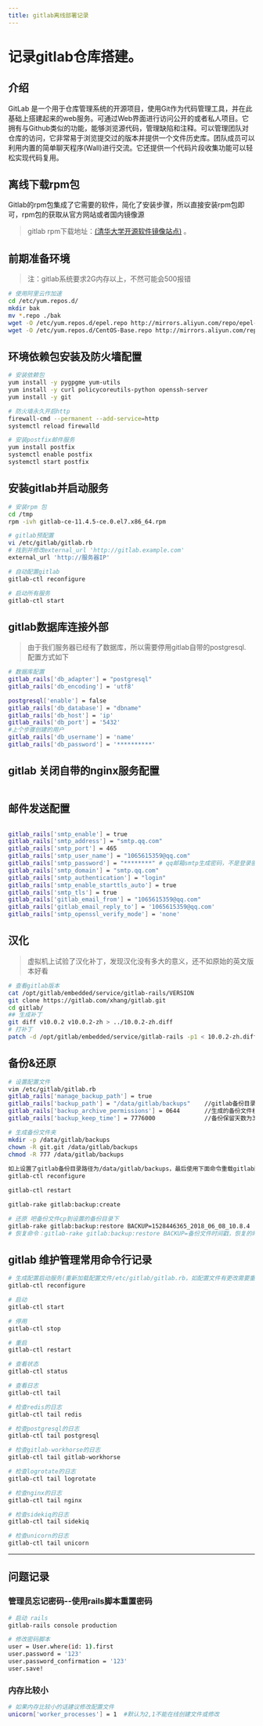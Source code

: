 ```yaml
---
title: gitlab离线部署记录
---
```

# 记录gitlab仓库搭建。

## 介绍

GitLab 是一个用于仓库管理系统的开源项目，使用Git作为代码管理工具，并在此基础上搭建起来的web服务。可通过Web界面进行访问公开的或者私人项目。它拥有与Github类似的功能，能够浏览源代码，管理缺陷和注释。可以管理团队对仓库的访问，它非常易于浏览提交过的版本并提供一个文件历史库。团队成员可以利用内置的简单聊天程序(Wall)进行交流。它还提供一个代码片段收集功能可以轻松实现代码复用。

## 离线下载rpm包

Gitlab的rpm包集成了它需要的软件，简化了安装步骤，所以直接安装rpm包即可，rpm包的获取从官方网站或者国内镜像源

> gitlab rpm下载地址：[(清华大学开源软件镜像站点)](https://mirrors.tuna.tsinghua.edu.cn/gitlab-ce/yum/el6/) 。

## 前期准备环境


> 注：gitlab系统要求2G内存以上，不然可能会500报错
```bash
# 使用阿里云作加速
cd /etc/yum.repos.d/ 
mkdir bak
mv *.repo ./bak
wget -O /etc/yum.repos.d/epel.repo http://mirrors.aliyun.com/repo/epel-7.repo
wget -O /etc/yum.repos.d/CentOS-Base.repo http://mirrors.aliyun.com/repo/Centos-7.repo

```



## 环境依赖包安装及防火墙配置

```bash
# 安装依赖包
yum install -y pygpgme yum-utils
yum install -y curl policycoreutils-python openssh-server
yum install -y git

# 防火墙永久开启http
firewall-cmd --permanent --add-service=http
systemctl reload firewalld

# 安装postfix邮件服务
yum install postfix
systemctl enable postfix
systemctl start postfix
```

## 安装gitlab并启动服务

```bash
# 安装rpm 包
cd /tmp
rpm -ivh gitlab-ce-11.4.5-ce.0.el7.x86_64.rpm

# gitlab预配置
vi /etc/gitlab/gitlab.rb
# 找到并修改external_url 'http://gitlab.example.com'
external_url 'http://服务器IP'

# 自动配置gitlab
gitlab-ctl reconfigure

# 启动所有服务
gitlab-ctl start 

```

## gitlab数据库连接外部
> 
> 由于我们服务器已经有了数据库，所以需要停用gitlab自带的postgresql.
> 配置方式如下
>
```bash
# 数据库配置
gitlab_rails['db_adapter'] = "postgresql"
gitlab_rails['db_encoding'] = 'utf8'

postgresql['enable'] = false
gitlab_rails['db_database'] = "dbname"
gitlab_rails['db_host'] = 'ip'
gitlab_rails['db_port'] = '5432'
#上个步骤创建的用户
gitlab_rails['db_username'] = 'name'
gitlab_rails['db_password'] = '**********'

```
## gitlab 关闭自带的nginx服务配置

```bash

```
## 邮件发送配置
```bash

gitlab_rails['smtp_enable'] = true
gitlab_rails['smtp_address'] = "smtp.qq.com"
gitlab_rails['smtp_port'] = 465
gitlab_rails['smtp_user_name'] = "1065615359@qq.com"
gitlab_rails['smtp_password'] = "********" # qq邮箱smtp生成密码，不是登录密码
gitlab_rails['smtp_domain'] = "smtp.qq.com"
gitlab_rails['smtp_authentication'] = "login"
gitlab_rails['smtp_enable_starttls_auto'] = true
gitlab_rails['smtp_tls'] = true
gitlab_rails['gitlab_email_from'] = "1065615359@qq.com"
gitlab_rails['gitlab_email_reply_to'] = '1065615359@qq.com'
gitlab_rails['smtp_openssl_verify_mode'] = 'none'

```





## 汉化

> 虚拟机上试验了汉化补丁，发现汉化没有多大的意义，还不如原始的英文版本好看

```bash
# 查看gitlab版本
cat /opt/gitlab/embedded/service/gitlab-rails/VERSION
git clone https://gitlab.com/xhang/gitlab.git
cd gitlab/
## 生成补丁
git diff v10.0.2 v10.0.2-zh > ../10.0.2-zh.diff
# 打补丁
patch -d /opt/gitlab/embedded/service/gitlab-rails -p1 < 10.0.2-zh.diff   #不停回车

```

## 备份&还原
```bash
# 设置配置文件
vim /etc/gitlab/gitlab.rb
gitlab_rails['manage_backup_path'] = true
gitlab_rails['backup_path'] = "/data/gitlab/backups"    //gitlab备份目录
gitlab_rails['backup_archive_permissions'] = 0644       //生成的备份文件权限
gitlab_rails['backup_keep_time'] = 7776000              //备份保留天数为3个月（即90天，这里是7776000秒）

# 生成备份文件夹 
mkdir -p /data/gitlab/backups
chown -R git.git /data/gitlab/backups
chmod -R 777 /data/gitlab/backups
  
如上设置了gitlab备份目录路径为/data/gitlab/backups，最后使用下面命令重载gitlab配置文件，是上述修改生效！
gitlab-ctl reconfigure

gitlab-ctl restart

gitlab-rake gitlab:backup:create

# 还原 吧备份文件cp到设置的备份目录下
gitlab-rake gitlab:backup:restore BACKUP=1528446365_2018_06_08_10.8.4
# 恢复命令：gitlab-rake gitlab:backup:restore BACKUP=备份文件时间戳，恢复的时候如果版本不一致，可能报错

```


## gitlab 维护管理常用命令行记录

```bash
# 生成配置启动服务(重新加载配置文件/etc/gitlab/gitlab.rb，如配置文件有更改需要重新加载生效)
gitlab-ctl reconfigure

# 启动
gitlab-ctl start

# 停用
gitlab-ctl stop

# 重启
gitlab-ctl restart

# 查看状态
gitlab-ctl status

# 查看日志
gitlab-ctl tail

# 检查redis的日志
gitlab-ctl tail redis

# 检查postgresql的日志
gitlab-ctl tail postgresql

# 检查gitlab-workhorse的日志
gitlab-ctl tail gitlab-workhorse

# 检查logrotate的日志
gitlab-ctl tail logrotate

# 检查nginx的日志
gitlab-ctl tail nginx

# 检查sidekiq的日志
gitlab-ctl tail sidekiq

# 检查unicorn的日志
gitlab-ctl tail unicorn

```

------

## 问题记录

### 管理员忘记密码--使用rails脚本重置密码
```bash
# 启动 rails
gitlab-rails console production

# 修改密码脚本
user = User.where(id: 1).first
user.password = '123'
user.password_confirmation = '123'
user.save!

```

### 内存比较小

```bash
# 如果内存比较小的话建议修改配置文件
unicorn['worker_processes'] = 1  #默认为2,1不能在线创建文件或修改
```
